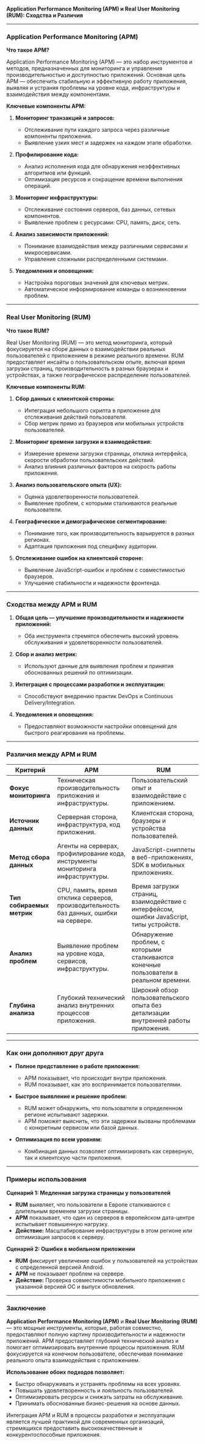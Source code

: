**Application Performance Monitoring (APM) и Real User Monitoring (RUM): Сходства и Различия**

---

### **Application Performance Monitoring (APM)**

**Что такое APM?**

Application Performance Monitoring (APM) — это набор инструментов и методов, предназначенных для мониторинга и управления производительностью и доступностью приложений. Основная цель APM — обеспечить стабильную и эффективную работу приложения, выявляя и устраняя проблемы на уровне кода, инфраструктуры и взаимодействия между компонентами.

**Ключевые компоненты APM:**

1. **Мониторинг транзакций и запросов:**
   - Отслеживание пути каждого запроса через различные компоненты приложения.
   - Выявление узких мест и задержек на каждом этапе обработки.

2. **Профилирование кода:**
   - Анализ исполнения кода для обнаружения неэффективных алгоритмов или функций.
   - Оптимизация ресурсов и сокращение времени выполнения операций.

3. **Мониторинг инфраструктуры:**
   - Отслеживание состояния серверов, баз данных, сетевых компонентов.
   - Выявление проблем с ресурсами: CPU, память, диск, сеть.

4. **Анализ зависимости приложений:**
   - Понимание взаимодействия между различными сервисами и микросервисами.
   - Управление сложными распределенными системами.

5. **Уведомления и оповещения:**
   - Настройка пороговых значений для ключевых метрик.
   - Автоматическое информирование команды о возникновении проблем.

---

### **Real User Monitoring (RUM)**

**Что такое RUM?**

Real User Monitoring (RUM) — это метод мониторинга, который фокусируется на сборе данных о взаимодействии реальных пользователей с приложением в режиме реального времени. RUM предоставляет инсайты о пользовательском опыте, включая время загрузки страниц, производительность в разных браузерах и устройствах, а также географическое распределение пользователей.

**Ключевые компоненты RUM:**

1. **Сбор данных с клиентской стороны:**
   - Интеграция небольшого скрипта в приложение для отслеживания действий пользователя.
   - Сбор метрик прямо из браузеров или мобильных устройств пользователей.

2. **Мониторинг времени загрузки и взаимодействия:**
   - Измерение времени загрузки страницы, отклика интерфейса, скорости обработки пользовательских действий.
   - Анализ влияния различных факторов на скорость работы приложения.

3. **Анализ пользовательского опыта (UX):**
   - Оценка удовлетворенности пользователей.
   - Выявление проблем, с которыми сталкиваются реальные пользователи.

4. **Географическое и демографическое сегментирование:**
   - Понимание того, как производительность варьируется в разных регионах.
   - Адаптация приложения под специфику аудитории.

5. **Отслеживание ошибок на клиентской стороне:**
   - Выявление JavaScript-ошибок и проблем с совместимостью браузеров.
   - Улучшение стабильности и надежности фронтенда.

---

### **Сходства между APM и RUM**

1. **Общая цель — улучшение производительности и надежности приложений:**
   - Оба инструмента стремятся обеспечить высокий уровень обслуживания и удовлетворенности пользователей.

2. **Сбор и анализ метрик:**
   - Используют данные для выявления проблем и принятия обоснованных решений по оптимизации.

3. **Интеграция с процессами разработки и эксплуатации:**
   - Способствуют внедрению практик DevOps и Continuous Delivery/Integration.

4. **Уведомления и оповещения:**
   - Предоставляют возможности настройки оповещений для быстрого реагирования на проблемы.

---

### **Различия между APM и RUM**

| **Критерий**              | **APM**                                                                                              | **RUM**                                                                                     |
|---------------------------|------------------------------------------------------------------------------------------------------|---------------------------------------------------------------------------------------------|
| **Фокус мониторинга**     | Техническая производительность приложения и инфраструктуры.                                          | Пользовательский опыт и взаимодействие с приложением.                                       |
| **Источник данных**       | Серверная сторона, инфраструктура, код приложения.                                                   | Клиентская сторона, браузеры и устройства пользователей.                                    |
| **Метод сбора данных**    | Агенты на серверах, профилирование кода, инструменты мониторинга инфраструктуры.                     | JavaScript-сниппеты в веб-приложениях, SDK в мобильных приложениях.                         |
| **Тип собираемых метрик** | CPU, память, время отклика серверов, производительность баз данных, ошибки на сервере.               | Время загрузки страниц, взаимодействие с интерфейсом, ошибки JavaScript, типы устройств.    |
| **Анализ проблем**        | Выявление проблем на уровне кода, сервисов, инфраструктуры.                                          | Обнаружение проблем, с которыми сталкиваются конечные пользователи в реальном времени.      |
| **Глубина анализа**       | Глубокий технический анализ внутренних процессов приложения.                                         | Широкий обзор пользовательского опыта без детализации внутренней работы приложения.         |

---

### **Как они дополняют друг друга**

- **Полное представление о работе приложения:**
  - APM показывает, что происходит внутри приложения.
  - RUM показывает, как это воспринимается пользователями.

- **Быстрое выявление и решение проблем:**
  - RUM может обнаружить, что пользователи в определенном регионе испытывают задержки.
  - APM поможет выяснить, что эти задержки вызваны проблемами с конкретным сервисом или базой данных.

- **Оптимизация по всем уровням:**
  - Комбинация данных позволяет оптимизировать как серверную, так и клиентскую части приложения.

---

### **Примеры использования**

**Сценарий 1: Медленная загрузка страницы у пользователей**

- **RUM** выявляет, что пользователи в Европе сталкиваются с длительным временем загрузки страницы.
- **APM** показывает, что один из серверов в европейском дата-центре испытывает повышенную нагрузку.
- **Действие:** Масштабирование инфраструктуры в этом регионе или оптимизация запросов к серверу.

**Сценарий 2: Ошибки в мобильном приложении**

- **RUM** фиксирует увеличение ошибок у пользователей на устройствах с определенной версией Android.
- **APM** не показывает проблем на сервере.
- **Действие:** Проверка совместимости мобильного приложения с указанной версией ОС и выпуск обновления.

---

### **Заключение**

**Application Performance Monitoring (APM)** и **Real User Monitoring (RUM)** — это мощные инструменты, которые, работая совместно, предоставляют полную картину производительности и надежности приложений. APM предоставляет глубокий технический анализ и помогает оптимизировать внутренние процессы приложения. RUM фокусируется на конечном пользователе, обеспечивая понимание реального опыта взаимодействия с приложением.

**Использование обоих подходов позволяет:**

- Быстро обнаруживать и устранять проблемы на всех уровнях.
- Повышать удовлетворенность и лояльность пользователей.
- Оптимизировать ресурсы и снижать затраты на обслуживание.
- Принимать обоснованные бизнес-решения на основе данных.

Интеграция APM и RUM в процессы разработки и эксплуатации является лучшей практикой для современных организаций, стремящихся предоставить высококачественные и конкурентоспособные приложения.
